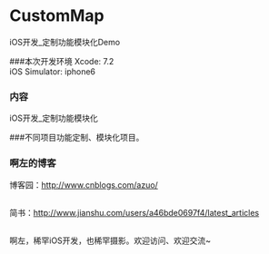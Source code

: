 # CustomMap
iOS开发_定制功能模块化Demo

###本次开发环境
Xcode: 7.2  
iOS Simulator: iphone6
### 内容
 
iOS开发_定制功能模块化

###不同项目功能定制、模块化项目。

### 啊左的博客

博客园：http://www.cnblogs.com/azuo/
##
简书：http://www.jianshu.com/users/a46bde0697f4/latest_articles
##
啊左，稀罕iOS开发，也稀罕摄影。欢迎访问、欢迎交流~

